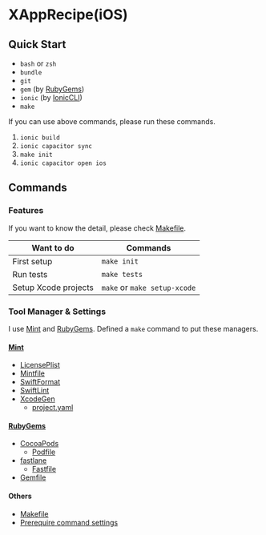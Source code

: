 # XAppRecipe(iOS)
## Quick Start
* ```bash``` or ```zsh```
* ```bundle```
* ```git```
* ```gem``` (by [RubyGems])
* ```ionic``` (by [IonicCLI])
* ```make```

If you can use above commands, please run these commands.

1. ```ionic build```
2. ```ionic capacitor sync```
3. ```make init```
4. ```ionic capacitor open ios```


## Commands
### Features
If you want to know the detail, please check [Makefile].

Want to do | Commands
--- | ---
First setup | ```make init```
Run tests | ```make tests```
Setup Xcode projects | ```make``` or ```make setup-xcode```

### Tool Manager & Settings
I use [Mint] and [RubyGems].
Defined a ```make``` command to put these managers.

#### [Mint]
* [LicensePlist]
* [Mintfile](./Mintfile)
* [SwiftFormat]
* [SwiftLint]
* [XcodeGen]
  * [project.yaml](./App/project.yml)

#### [RubyGems]
* [CocoaPods]
  * [Podfile](./App/Podfile)
* [fastlane]
  * [Fastfile](./fastlane/Fastfile)
* [Gemfile](./Gemfile)

#### Others
* [Makefile][Makefile]
* [Prerequire command settings](./scripts/setup-command.sh)


[CocoaPods]: https://cocoapods.org/
[fastlane]: https://fastlane.tools/
[IonicCLI]: https://ionicframework.com/
[LicensePlist]: https://github.com/mono0926/LicensePlist
[Makefile]: ./Makefile
[Mint]: https://github.com/yonaskolb/Mint
[Node]: https://nodejs.org/
[RubyGems]: https://rubygems.org/
[SwiftFormat]: https://github.com/nicklockwood/SwiftFormat
[SwiftLint]: https://github.com/realm/SwiftLint
[XcodeGen]: https://github.com/yonaskolb/XcodeGen
